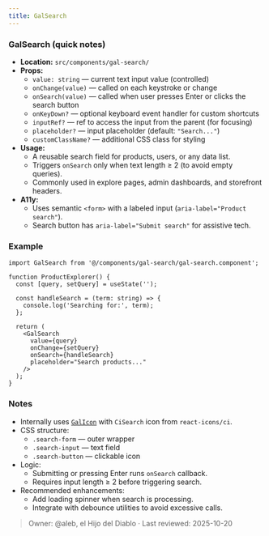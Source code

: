 ```yaml
---
title: GalSearch
---
```


### GalSearch (quick notes)
- **Location:** `src/components/gal-search/`
- **Props:**
  - `value: string` — current text input value (controlled)
  - `onChange(value)` — called on each keystroke or change
  - `onSearch(value)` — called when user presses Enter or clicks the search button
  - `onKeyDown?` — optional keyboard event handler for custom shortcuts
  - `inputRef?` — ref to access the input from the parent (for focusing)
  - `placeholder?` — input placeholder (default: `"Search..."`)
  - `customClassName?` — additional CSS class for styling
- **Usage:**
  - A reusable search field for products, users, or any data list.
  - Triggers `onSearch` only when text length ≥ 2 (to avoid empty queries).
  - Commonly used in explore pages, admin dashboards, and storefront headers.
- **A11y:**
  - Uses semantic `<form>` with a labeled input (`aria-label="Product search"`).
  - Search button has `aria-label="Submit search"` for assistive tech.

### Example
```tsx
import GalSearch from '@/components/gal-search/gal-search.component';

function ProductExplorer() {
  const [query, setQuery] = useState('');

  const handleSearch = (term: string) => {
    console.log('Searching for:', term);
  };

  return (
    <GalSearch
      value={query}
      onChange={setQuery}
      onSearch={handleSearch}
      placeholder="Search products..."
    />
  );
}
```


### Notes
- Internally uses [`GalIcon`](icon.md) with `CiSearch` icon from `react-icons/ci`.
- CSS structure:
    - `.search-form` — outer wrapper
    - `.search-input` — text field
    - `.search-button` — clickable icon
- Logic:
    - Submitting or pressing Enter runs `onSearch` callback.
    - Requires input length ≥ 2 before triggering search.
- Recommended enhancements:
    - Add loading spinner when search is processing.
    - Integrate with debounce utilities to avoid excessive calls.

> Owner: @aleb, el Hijo del Diablo · Last reviewed: 2025-10-20